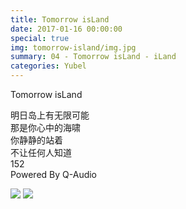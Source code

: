 ```yaml
---
title: Tomorrow isLand
date: 2017-01-16 00:00:00
special: true
img: tomorrow-island/img.jpg
summary: 04 - Tomorrow isLand - iLand
categories: Yubel
---
```


Tomorrow isLand

明日岛上有无限可能  
那是你心中的海啸  
你静静的站着  
不让任何人知道  
152  
Powered By Q-Audio

![](img.jpg)
![](cover.jpg)

